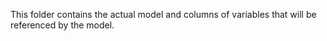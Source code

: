 This folder contains the actual model and columns of variables that will be referenced by the model. 
